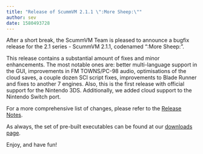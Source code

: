 ```yaml
---
title: "Release of ScummVM 2.1.1 \":More Sheep:\""
author: sev
date: 1580493728
---
```


After a short break, the ScummVM Team is pleased to announce a bugfix release for the 2.1 series - ScummVM 2.1.1, codenamed “:More Sheep:”.

This release contains a substantial amount of fixes and minor enhancements. The most notable ones are: better multi-language support in the GUI, improvements in FM TOWNS/PC-98 audio, optimisations of the cloud saves, a couple dozen SCI script fixes, improvements to Blade Runner and fixes to another 7 engines. Also, this is the first release with official support for the Nintendo 3DS. Additionally, we added cloud support to the Nintendo Switch port.

For a more comprehensive list of changes, please refer to the [Release Notes](https://downloads.scummvm.org/frs/scummvm/2.1.1/ReleaseNotes.html).

As always, the set of pre-built executables can be found at our [downloads page](/downloads/).

Enjoy, and have fun!
